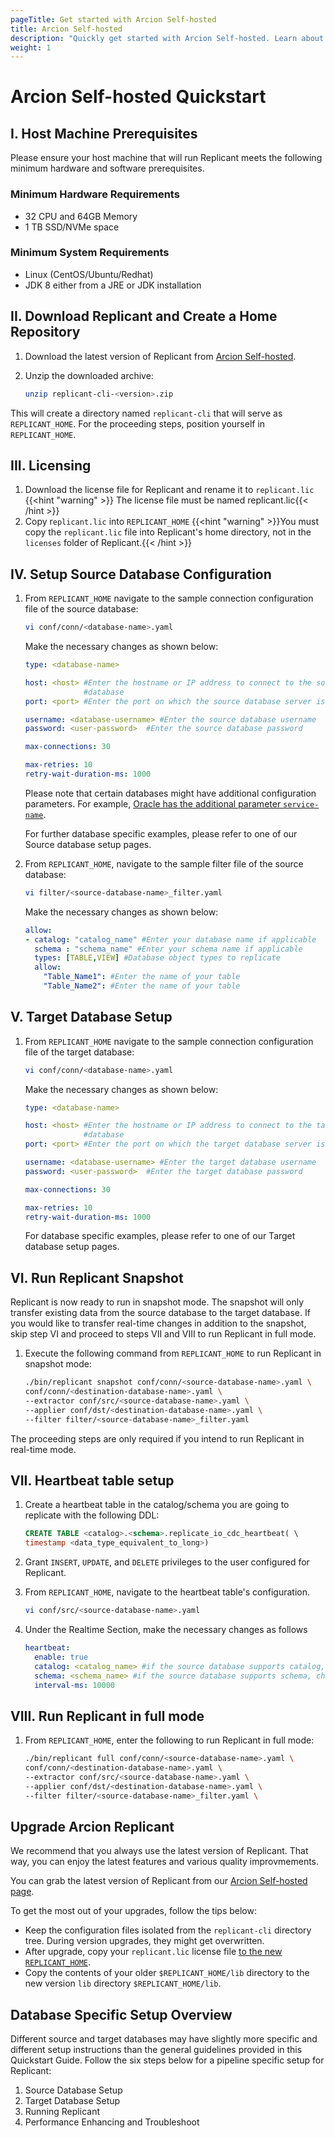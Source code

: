 ```yaml
---
pageTitle: Get started with Arcion Self-hosted 
title: Arcion Self-hosted
description: "Quickly get started with Arcion Self-hosted. Learn about hardware requirements, download Arcion Replicant, and set up Sources and Targets."
weight: 1
---
```


# Arcion Self-hosted Quickstart

## I. Host Machine Prerequisites

Please ensure your host machine that will run Replicant meets the following minimum hardware and software prerequisites.

### Minimum Hardware Requirements
* 32 CPU and 64GB Memory
* 1 TB SSD/NVMe space

### Minimum System Requirements
* Linux (CentOS/Ubuntu/Redhat)
* JDK 8 either from a JRE or JDK installation

## II. Download Replicant and Create a Home Repository

1. Download the latest version of Replicant from [Arcion Self-hosted](https://www.arcion.io/self-hosted).

2. Unzip the downloaded archive:

   ```BASH
   unzip replicant-cli-<version>.zip
   ```
This will create a directory named ```replicant-cli``` that will serve as ```REPLICANT_HOME```. For the proceeding steps, position yourself in ```REPLICANT_HOME```.


## III. Licensing
1. Download the license file for Replicant and rename it to `replicant.lic`
  {{<hint "warning" >}} The license file must be named replicant.lic{{< /hint >}}
2. Copy r`eplicant.lic` into ```REPLICANT_HOME```
  {{<hint "warning" >}}You must copy the `replicant.lic` file into Replicant's home directory, not in the `licenses` folder of Replicant.{{< /hint >}}


## IV. Setup Source Database Configuration

1. From ```REPLICANT_HOME``` navigate to the sample connection configuration file of the source database:

    ```BASH
    vi conf/conn/<database-name>.yaml
    ```

    Make the necessary changes as shown below:

    ```YAML
    type: <database-name>

    host: <host> #Enter the hostname or IP address to connect to the source
                 #database
    port: <port> #Enter the port on which the source database server is running

    username: <database-username> #Enter the source database username
    password: <user-password>  #Enter the source database password

    max-connections: 30

    max-retries: 10
    retry-wait-duration-ms: 1000
    ```

    Please note that certain databases might have additional configuration parameters. For example, [Oracle has the additional parameter ```service-name```](/docs/source-setup/oracle/#vi-set-up-connection-configuration).

    For further database specific examples, please refer to one of our Source database setup pages.

2. From ```REPLICANT_HOME```, navigate to the sample filter file of the source database:

   ```BASH
   vi filter/<source-database-name>_filter.yaml
   ```

   Make the necessary changes as shown below:

   ```YAML
   allow:
   - catalog: "catalog_name" #Enter your database name if applicable
     schema : "schema_name" #Enter your schema name if applicable
     types: [TABLE,VIEW] #Database object types to replicate
     allow:
       "Table_Name1": #Enter the name of your table
       "Table_Name2": #Enter the name of your table

   ```

## V. Target Database Setup

1. From ```REPLICANT_HOME``` navigate to the sample connection configuration file of the target database:

    ```BASH
    vi conf/conn/<database-name>.yaml
    ```

    Make the necessary changes as shown below:

    ```YAML
    type: <database-name>

    host: <host> #Enter the hostname or IP address to connect to the target
                 #database
    port: <port> #Enter the port on which the target database server is running

    username: <database-username> #Enter the target database username
    password: <user-password>  #Enter the target database password

    max-connections: 30

    max-retries: 10
    retry-wait-duration-ms: 1000
    ```

    For database specific examples, please refer to one of our Target database setup pages.


## VI. Run Replicant Snapshot

Replicant is now ready to run in snapshot mode. The snapshot will only transfer existing data from the source database to the target database. If you would like to transfer real-time changes in addition to the snapshot, skip step VI and proceed to steps VII and VIII to run Replicant in full mode.

1. Execute the following command from ```REPLICANT_HOME``` to run Replicant in snapshot mode:

   ``` BASH
   ./bin/replicant snapshot conf/conn/<source-database-name>.yaml \
   conf/conn/<destination-database-name>.yaml \
   --extractor conf/src/<source-database-name>.yaml \
   --applier conf/dst/<destination-database-name>.yaml \
   --filter filter/<source-database-name>_filter.yaml
   ```

The proceeding steps are only required if you intend to run Replicant in real-time mode.

## VII. Heartbeat table setup

1. Create a heartbeat table in the catalog/schema you are going to replicate with the following DDL:

   ```SQL
   CREATE TABLE <catalog>.<schema>.replicate_io_cdc_heartbeat( \
   timestamp <data_type_equivalent_to_long>)
   ```

2. Grant ```INSERT```, ```UPDATE```, and ```DELETE``` privileges to the user configured for Replicant.

3. From ```REPLICANT_HOME```, navigate to the heartbeat table's configuration.
   ```BASH
   vi conf/src/<source-database-name>.yaml
   ```
4. Under the Realtime Section, make the necessary changes as follows

   ```YAML
   heartbeat:
     enable: true
     catalog: <catalog_name> #if the source database supports catalog, change the catalogue name accordingly
     schema: <schema_name> #if the source database supports schema, change the schema name accordingly
     interval-ms: 10000
    ```

## VIII. Run Replicant in full mode

1. From ```REPLICANT_HOME```, enter the following to run Replicant in full mode:

   ```BASH
   ./bin/replicant full conf/conn/<source-database-name>.yaml \
   conf/conn/<destination-database-name>.yaml \
   --extractor conf/src/<source-database-name>.yaml \
   --applier conf/dst/<destination-database-name>.yaml \
   --filter filter/<source-database-name>_filter.yaml \
   ```

## Upgrade Arcion Replicant

We recommend that you always use the latest version of Replicant. That way, you can enjoy the latest features and various quality improvmements. 

You can grab the latest version of Replicant from our [Arcion Self-hosted page](https://www.arcion.io/self-hosted).

To get the most out of your upgrades, follow the tips below:

- Keep the configuration files isolated from the `replicant-cli` directory tree. During version upgrades, they might get overwritten.
- After upgrade, copy your `replicant.lic` license file [to the new `REPLICANT_HOME`](#ii-download-replicant-and-create-a-home-repository).
- Copy the contents of your older `$REPLICANT_HOME/lib` directory to the new version `lib` directory `$REPLICANT_HOME/lib`.

## Database Specific Setup Overview

Different source and target databases may have slightly more specific and different setup instructions than the general guidelines provided in this Quickstart Guide. Follow the six steps below for a pipeline specific setup for Replicant:

1. Source Database Setup
2. Target Database Setup  
3. Running Replicant
4. Performance Enhancing and Troubleshoot
